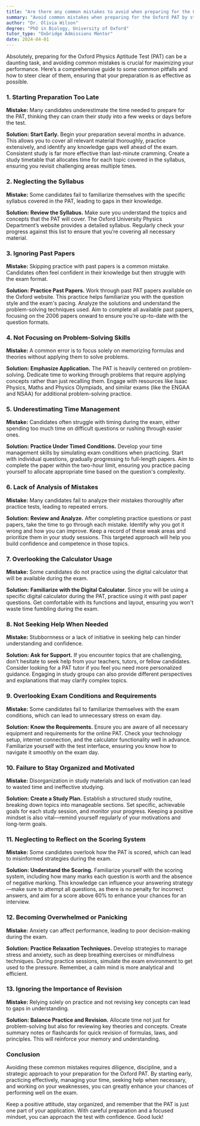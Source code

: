```yaml
---
title: "Are there any common mistakes to avoid when preparing for the Oxford PAT?"
summary: "Avoid common mistakes when preparing for the Oxford PAT by starting early and planning your study schedule for effective results."
author: "Dr. Olivia Wilson"
degree: "PhD in Biology, University of Oxford"
tutor_type: "Oxbridge Admissions Mentor"
date: 2024-04-01
---
```


Absolutely, preparing for the Oxford Physics Aptitude Test (PAT) can be a daunting task, and avoiding common mistakes is crucial for maximizing your performance. Here’s a comprehensive guide to some common pitfalls and how to steer clear of them, ensuring that your preparation is as effective as possible.

### 1. **Starting Preparation Too Late**

**Mistake:** Many candidates underestimate the time needed to prepare for the PAT, thinking they can cram their study into a few weeks or days before the test.

**Solution:** **Start Early.** Begin your preparation several months in advance. This allows you to cover all relevant material thoroughly, practice extensively, and identify any knowledge gaps well ahead of the exam. Consistent study is far more effective than last-minute cramming. Create a study timetable that allocates time for each topic covered in the syllabus, ensuring you revisit challenging areas multiple times.

### 2. **Neglecting the Syllabus**

**Mistake:** Some candidates fail to familiarize themselves with the specific syllabus covered in the PAT, leading to gaps in their knowledge.

**Solution:** **Review the Syllabus.** Make sure you understand the topics and concepts that the PAT will cover. The Oxford University Physics Department’s website provides a detailed syllabus. Regularly check your progress against this list to ensure that you’re covering all necessary material. 

### 3. **Ignoring Past Papers**

**Mistake:** Skipping practice with past papers is a common mistake. Candidates often feel confident in their knowledge but then struggle with the exam format.

**Solution:** **Practice Past Papers.** Work through past PAT papers available on the Oxford website. This practice helps familiarize you with the question style and the exam's pacing. Analyze the solutions and understand the problem-solving techniques used. Aim to complete all available past papers, focusing on the 2006 papers onward to ensure you’re up-to-date with the question formats.

### 4. **Not Focusing on Problem-Solving Skills**

**Mistake:** A common error is to focus solely on memorizing formulas and theories without applying them to solve problems.

**Solution:** **Emphasize Application.** The PAT is heavily centered on problem-solving. Dedicate time to working through problems that require applying concepts rather than just recalling them. Engage with resources like Isaac Physics, Maths and Physics Olympiads, and similar exams (like the ENGAA and NSAA) for additional problem-solving practice.

### 5. **Underestimating Time Management**

**Mistake:** Candidates often struggle with timing during the exam, either spending too much time on difficult questions or rushing through easier ones.

**Solution:** **Practice Under Timed Conditions.** Develop your time management skills by simulating exam conditions when practicing. Start with individual questions, gradually progressing to full-length papers. Aim to complete the paper within the two-hour limit, ensuring you practice pacing yourself to allocate appropriate time based on the question's complexity.

### 6. **Lack of Analysis of Mistakes**

**Mistake:** Many candidates fail to analyze their mistakes thoroughly after practice tests, leading to repeated errors.

**Solution:** **Review and Analyze.** After completing practice questions or past papers, take the time to go through each mistake. Identify why you got it wrong and how you can improve. Keep a record of these weak areas and prioritize them in your study sessions. This targeted approach will help you build confidence and competence in those topics.

### 7. **Overlooking the Calculator Usage**

**Mistake:** Some candidates do not practice using the digital calculator that will be available during the exam.

**Solution:** **Familiarize with the Digital Calculator.** Since you will be using a specific digital calculator during the PAT, practice using it with past paper questions. Get comfortable with its functions and layout, ensuring you won't waste time fumbling during the exam.

### 8. **Not Seeking Help When Needed**

**Mistake:** Stubbornness or a lack of initiative in seeking help can hinder understanding and confidence.

**Solution:** **Ask for Support.** If you encounter topics that are challenging, don’t hesitate to seek help from your teachers, tutors, or fellow candidates. Consider looking for a PAT tutor if you feel you need more personalized guidance. Engaging in study groups can also provide different perspectives and explanations that may clarify complex topics.

### 9. **Overlooking Exam Conditions and Requirements**

**Mistake:** Some candidates fail to familiarize themselves with the exam conditions, which can lead to unnecessary stress on exam day.

**Solution:** **Know the Requirements.** Ensure you are aware of all necessary equipment and requirements for the online PAT. Check your technology setup, internet connection, and the calculator functionality well in advance. Familiarize yourself with the test interface, ensuring you know how to navigate it smoothly on the exam day.

### 10. **Failure to Stay Organized and Motivated**

**Mistake:** Disorganization in study materials and lack of motivation can lead to wasted time and ineffective studying.

**Solution:** **Create a Study Plan.** Establish a structured study routine, breaking down topics into manageable sections. Set specific, achievable goals for each study session, and monitor your progress. Keeping a positive mindset is also vital—remind yourself regularly of your motivations and long-term goals.

### 11. **Neglecting to Reflect on the Scoring System**

**Mistake:** Some candidates overlook how the PAT is scored, which can lead to misinformed strategies during the exam.

**Solution:** **Understand the Scoring.** Familiarize yourself with the scoring system, including how many marks each question is worth and the absence of negative marking. This knowledge can influence your answering strategy—make sure to attempt all questions, as there is no penalty for incorrect answers, and aim for a score above 60% to enhance your chances for an interview.

### 12. **Becoming Overwhelmed or Panicking**

**Mistake:** Anxiety can affect performance, leading to poor decision-making during the exam.

**Solution:** **Practice Relaxation Techniques.** Develop strategies to manage stress and anxiety, such as deep breathing exercises or mindfulness techniques. During practice sessions, simulate the exam environment to get used to the pressure. Remember, a calm mind is more analytical and efficient.

### 13. **Ignoring the Importance of Revision**

**Mistake:** Relying solely on practice and not revising key concepts can lead to gaps in understanding.

**Solution:** **Balance Practice and Revision.** Allocate time not just for problem-solving but also for reviewing key theories and concepts. Create summary notes or flashcards for quick revision of formulas, laws, and principles. This will reinforce your memory and understanding.

### Conclusion

Avoiding these common mistakes requires diligence, discipline, and a strategic approach to your preparation for the Oxford PAT. By starting early, practicing effectively, managing your time, seeking help when necessary, and working on your weaknesses, you can greatly enhance your chances of performing well on the exam.

Keep a positive attitude, stay organized, and remember that the PAT is just one part of your application. With careful preparation and a focused mindset, you can approach the test with confidence. Good luck!
    